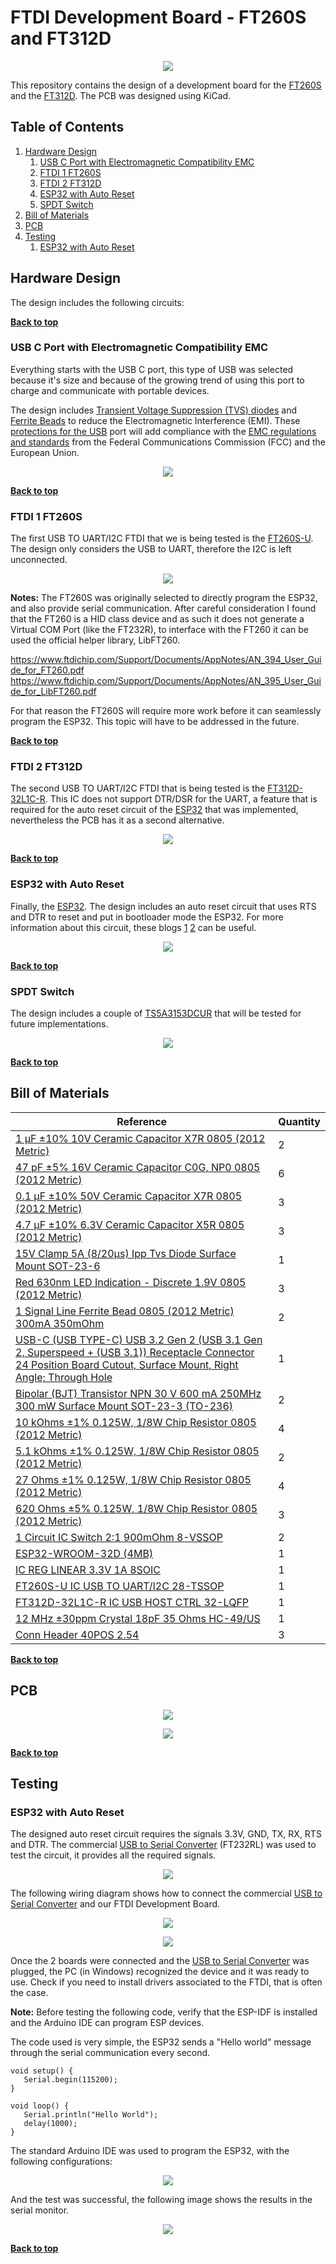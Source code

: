 # FTDI Development Board - FT260S and FT312D #

<p align="center">
  <img src="./Images/ftdi-pcb-1.jpg">
</p>

This repository contains the design of a development board for the [FT260S](https://www.digikey.com/en/products/detail/ftdi-future-technology-devices-international-ltd/FT260S-U/6124909) and the [FT312D](https://www.digikey.com/en/products/detail/ftdi-future-technology-devices-international-ltd/FT312D-32L1C-R/4047486). The PCB was designed using KiCad.

## Table of Contents

1. [Hardware Design](#hardware-design)
    1. [USB C Port with Electromagnetic Compatibility EMC](#usb-c-port-with-electromagnetic-compatibility-emc)
    2. [FTDI 1 FT260S](#ftdi-1-ft260s)
    3. [FTDI 2 FT312D](#ftdi-2-ft312d)
    4. [ESP32 with Auto Reset](#esp32-with-auto-reset)
    5. [SPDT Switch](#spdt-switch)
2. [Bill of Materials](#bill-of-materials)
3. [PCB](#pcb)
4. [Testing](#testing)
    1. [ESP32 with Auto Reset](#esp32-with-auto-reset)

## Hardware Design

The design includes the following circuits:

**[Back to top](#table-of-contents)**

### USB C Port with Electromagnetic Compatibility EMC

Everything starts with the USB C port, this type of USB was selected because it's size and because of the growing trend of using this port to charge and communicate with portable devices.

The design includes [Transient Voltage Suppression (TVS) diodes](https://www.digikey.com/en/products/detail/comchip-technology/CPDT6-5V4-HF/1121118) and [Ferrite Beads](https://www.digikey.com/en/products/detail/fair-rite-products-corp/2508056017Y0/8594301) to reduce the Electromagnetic Interference (EMI). These [protections for the USB](https://www.rs-online.com/designspark/usb-port-protection) port will add compliance with the [EMC regulations and standards](https://learnemc.com/emc-regulations-and-standards) from the  Federal Communications Commission (FCC) and the European Union.

<p align="center">
  <img src="./Images/schematic-usb-c.jpg">
</p>

**[Back to top](#table-of-contents)**

### FTDI 1 FT260S

The first USB TO UART/I2C FTDI that we is being tested is the [FT260S-U](https://www.digikey.com/en/products/detail/ftdi-future-technology-devices-international-ltd/FT260S-U/6124909). The design only considers the USB to UART, therefore the I2C is left unconnected.

<p align="center">
  <img src="./Images/schematic-ft260s.jpg">
</p>

**Notes:** The FT260S was originally selected to directly program the ESP32, and also provide serial communication. After careful consideration I found that the FT260 is a HID class device and as such it does not generate a Virtual COM Port (like the FT232R), to interface with the FT260 it can be used the official helper library, LibFT260.

https://www.ftdichip.com/Support/Documents/AppNotes/AN_394_User_Guide_for_FT260.pdf
https://www.ftdichip.com/Support/Documents/AppNotes/AN_395_User_Guide_for_LibFT260.pdf

For that reason the FT260S will require more work before it can seamlessly program the ESP32. This topic will have to be addressed in the future.

**[Back to top](#table-of-contents)**

### FTDI 2 FT312D

The second USB TO UART/I2C FTDI that is being tested is the [FT312D-32L1C-R](https://www.digikey.com/en/products/detail/ftdi-future-technology-devices-international-ltd/FT312D-32L1C-R/4047486). This IC does not support DTR/DSR for the UART, a feature that is required for the auto reset circuit of the [ESP32](https://www.digikey.com/en/products/detail/espressif-systems/ESP32-WROOM-32D-4MB/9381716) that was implemented, nevertheless the PCB has it as a second alternative.

<p align="center">
  <img src="./Images/schematic-f312d.jpg">
</p>

**[Back to top](#table-of-contents)**

### ESP32 with Auto Reset

Finally, the [ESP32](https://www.digikey.com/en/products/detail/espressif-systems/ESP32-WROOM-32D-4MB/9381716). The design includes an auto reset circuit that uses RTS and DTR to reset and put in bootloader mode the ESP32. For more information about this circuit, these blogs [1](https://forum.micropython.org/viewtopic.php?f=18&t=4966) [2](https://forums.adafruit.com/viewtopic.php?f=57&p=483993#p487891) can be useful.

<p align="center">
  <img src="./Images/schematic-esp32-auto-reset.jpg">
</p>

**[Back to top](#table-of-contents)**

### SPDT Switch

The design includes a couple of [TS5A3153DCUR](https://www.digikey.com/en/products/detail/texas-instruments/TS5A3153DCUR/1216791) that will be tested for future implementations.

<p align="center">
  <img src="./Images/schematic-switch.jpg">
</p>

**[Back to top](#table-of-contents)**

## Bill of Materials ##

| Reference | Quantity |
| ------------- | ------------- |
| [1 µF ±10% 10V Ceramic Capacitor X7R 0805 (2012 Metric)](https://www.digikey.com/en/products/detail/samsung-electro-mechanics/CL21B105KPFNNNE/3886933)  | 2 |
| [47 pF ±5% 16V Ceramic Capacitor C0G, NP0 0805 (2012 Metric)](https://www.digikey.com/en/products/detail/w%C3%BCrth-elektronik/885012007014/5453673)  | 6 |
| [0.1 µF ±10% 50V Ceramic Capacitor X7R 0805 (2012 Metric)](https://www.digikey.com/en/products/detail/avx-corporation/08055C104KAT2A/563505)  | 3 |
| [4.7 µF ±10% 6.3V Ceramic Capacitor X5R 0805 (2012 Metric)](https://www.digikey.com/en/products/detail/samsung-electro-mechanics/CL21A475KQFNNNE/3886856)  | 3 |
| [15V Clamp 5A (8/20µs) Ipp Tvs Diode Surface Mount SOT-23-6](https://www.digikey.com/en/products/detail/comchip-technology/CPDT6-5V4-HF/1121118)  | 1 |
| [Red 630nm LED Indication - Discrete 1.9V 0805 (2012 Metric)](https://www.digikey.com/en/products/detail/w%C3%BCrth-elektronik/150080SS75000/4489921)  | 3 |
| [1 Signal Line Ferrite Bead 0805 (2012 Metric) 300mA 350mOhm](https://www.digikey.com/en/products/detail/fair-rite-products-corp/2508056017Y0/8594301)  | 2 |
| [USB-C (USB TYPE-C) USB 3.2 Gen 2 (USB 3.1 Gen 2, Superspeed + (USB 3.1)) Receptacle Connector 24 Position Board Cutout, Surface Mount, Right Angle; Through Hole](https://www.digikey.com/en/products/detail/cui-devices/UJ31-CH-G2-SMT-TR/8024057)  | 1 |
| [Bipolar (BJT) Transistor NPN 30 V 600 mA 250MHz 300 mW Surface Mount SOT-23-3 (TO-236)](https://www.digikey.com/en/products/detail/onsemi/MMBT2222LT1G/919595)  | 2 |
| [10 kOhms ±1% 0.125W, 1/8W Chip Resistor 0805 (2012 Metric)](https://www.digikey.com/en/products/detail/vishay-dale/CRCW080510K0FKEAC/7928398)  | 4 |
| [5.1 kOhms ±1% 0.125W, 1/8W Chip Resistor 0805 (2012 Metric)](https://www.digikey.com/en/products/detail/stackpole-electronics-inc/RMCF0805FT5K10/1760394)  | 2 |
| [27 Ohms ±1% 0.125W, 1/8W Chip Resistor 0805 (2012 Metric)](https://www.digikey.com/en/products/detail/stackpole-electronics-inc/RMCF0805FT27R0/1712920)  | 4 |
| [620 Ohms ±5% 0.125W, 1/8W Chip Resistor 0805 (2012 Metric)](https://www.digikey.com/en/products/detail/yageo/RC0805JR-07620RL/728357)  | 3 |
| [1 Circuit IC Switch 2:1 900mOhm 8-VSSOP](https://www.digikey.com/en/products/detail/texas-instruments/TS5A3153DCUR/1216791)  | 2 |
| [ESP32-WROOM-32D (4MB)](https://www.digikey.com/en/products/detail/espressif-systems/ESP32-WROOM-32D-4MB/9381716)  | 1 |
| [IC REG LINEAR 3.3V 1A 8SOIC](https://www.digikey.com/en/products/detail/diodes-incorporated/AP2115M-3-3TRG1/5305574)  | 1 |
| [FT260S-U IC USB TO UART/I2C 28-TSSOP](https://www.digikey.com/en/products/detail/ftdi-future-technology-devices-international-ltd/FT260S-U/6124909)  | 1 |
| [FT312D-32L1C-R IC USB HOST CTRL 32-LQFP](https://www.digikey.com/en/products/detail/ftdi-future-technology-devices-international-ltd/FT312D-32L1C-R/4047486)  | 1 |
| [12 MHz ±30ppm Crystal 18pF 35 Ohms HC-49/US](https://www.digikey.com/en/products/detail/jauch-quartz/J49SMH-F-G-G-K-12M0/10416018)  | 1 |
| [Conn Header 40POS 2.54](https://www.digikey.com/en/products/detail/3m/2340-6111TG/1237275)  | 3 |

**[Back to top](#table-of-contents)**

## PCB

<p align="center">
  <img src="./Images/ftdi-testing-board01.jpg">
</p>

<p align="center">
  <img src="./Images/ftdi-testing-board02.jpg">
</p>

**[Back to top](#table-of-contents)**

## Testing

### ESP32 with Auto Reset

The designed auto reset circuit requires the signals 3.3V, GND, TX, RX, RTS and DTR. The commercial [USB to Serial Converter](https://www.amazon.com/gp/product/B075N82CDL/ref=ppx_yo_dt_b_asin_title_o04_s00?ie=UTF8&language=en_US&psc=1) (FT232RL) was used to test the circuit, it provides all the required signals.

<p align="center">
  <img src="./Images/ftdi-programmer.jpg">
</p>

The following wiring diagram shows how to connect the commercial [USB to Serial Converter](https://www.amazon.com/gp/product/B075N82CDL/ref=ppx_yo_dt_b_asin_title_o04_s00?ie=UTF8&language=en_US&psc=1) and our FTDI Development Board.

<p align="center">
  <img src="./Images/ftdi-wiring-diagram-1.jpg">
</p>

<p align="center">
  <img src="./Images/ftdi-wiring-diagram-2.jpg">
</p>

Once the 2 boards were connected and the [USB to Serial Converter](https://www.amazon.com/gp/product/B075N82CDL/ref=ppx_yo_dt_b_asin_title_o04_s00?ie=UTF8&language=en_US&psc=1) was plugged, the PC (in Windows) recognized the device and it was ready to use. Check if you need to install drivers associated to the FTDI, that is often the case.

**Note:** Before testing the following code, verify that the ESP-IDF is installed and the Arduino IDE can program ESP devices.

The code used is very simple, the ESP32 sends a "Hello world" message through the serial communication every second.

```
void setup() {
   Serial.begin(115200);
}

void loop() {
   Serial.println("Hello World");
   delay(1000);
}
```
The standard Arduino IDE was used to program the ESP32, with the following configurations:

<p align="center">
  <img src="./Images/ide-setup.png">
</p>

And the test was successful, the following image shows the results in the serial monitor.

<p align="center">
  <img src="./Images/auto-reset-test-result.png">
</p>

**[Back to top](#table-of-contents)**
